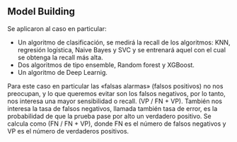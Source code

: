 
## Model Building
Se aplicaron al caso en particular: 

- Un algoritmo de clasificación, se medirá la recall de los algoritmos: KNN, regresión logística, Naive Bayes y SVC y se entrenará aquel con el cual se obtenga la recall más alta.
- Dos algoritmos de tipo ensemble, Random forest y XGBoost. 
- Un algoritmo de Deep Learnig.

Para este caso en particular las «falsas alarmas» (falsos positivos) no nos preocupan, y lo que queremos evitar son los falsos negativos, por lo tanto, nos interesa una mayor sensibilidad o recall. (VP / FN  + VP). También nos interesa la tasa de falsos negativos, llamada también tasa de error, es la probabilidad de que la prueba pase por alto un verdadero positivo. Se calcula como (FN / FN + VP), donde FN es el número de falsos negativos y VP es el número de verdaderos
positivos.

